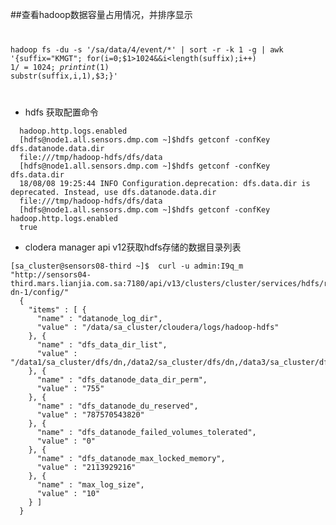 ##查看hadoop数据容量占用情况，并排序显示
<code>

hadoop fs -du -s '/sa/data/4/event/*' | sort -r -k 1 -g | awk '{suffix="KMGT"; for(i=0;$1>1024&&i<length(suffix);i++) $1/=1024; print int($1) substr(suffix,i,1),$3;}'

</code>

* hdfs 获取配置命令

```
  hadoop.http.logs.enabled
  [hdfs@node1.all.sensors.dmp.com ~]$hdfs getconf -confKey dfs.datanode.data.dir
  file:///tmp/hadoop-hdfs/dfs/data
  [hdfs@node1.all.sensors.dmp.com ~]$hdfs getconf -confKey dfs.data.dir
  18/08/08 19:25:44 INFO Configuration.deprecation: dfs.data.dir is deprecated. Instead, use dfs.datanode.data.dir
  file:///tmp/hadoop-hdfs/dfs/data
  [hdfs@node1.all.sensors.dmp.com ~]$hdfs getconf -confKey hadoop.http.logs.enabled
  true
```
* clodera manager api v12获取hdfs存储的数据目录列表
```
[sa_cluster@sensors08-third ~]$  curl -u admin:I9q_m "http://sensors04-third.mars.lianjia.com.sa:7180/api/v13/clusters/cluster/services/hdfs/roles/hdfs-dn-1/config/"
  {
    "items" : [ {
      "name" : "datanode_log_dir",
      "value" : "/data/sa_cluster/cloudera/logs/hadoop-hdfs"
    }, {
      "name" : "dfs_data_dir_list",
      "value" : "/data1/sa_cluster/dfs/dn,/data2/sa_cluster/dfs/dn,/data3/sa_cluster/dfs/dn,/data4/sa_cluster/dfs/dn"
    }, {
      "name" : "dfs_datanode_data_dir_perm",
      "value" : "755"
    }, {
      "name" : "dfs_datanode_du_reserved",
      "value" : "787570543820"
    }, {
      "name" : "dfs_datanode_failed_volumes_tolerated",
      "value" : "0"
    }, {
      "name" : "dfs_datanode_max_locked_memory",
      "value" : "2113929216"
    }, {
      "name" : "max_log_size",
      "value" : "10"
    } ]
  }
```
